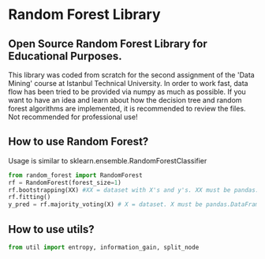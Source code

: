 # Random Forest Library
## Open Source Random Forest Library for Educational Purposes. <br>
This library was coded from scratch for the second assignment of the 'Data Mining' course at Istanbul Technical University. In order to work fast, data flow has been tried to be provided via numpy as much as possible. If you want to have an idea and learn about how the decision tree and random forest algorithms are implemented, it is recommended to review the files. Not recommended for professional use!


## How to use Random Forest?
Usage is similar to sklearn.ensemble.RandomForestClassifier
```python
from random_forest import RandomForest 
rf = RandomForest(forest_size=1)
rf.bootstrapping(XX) #XX = dataset with X's and y's. XX must be pandas.DataFrame
rf.fitting()
y_pred = rf.majority_voting(X) # X = dataset. X must be pandas.DataFrame
```
## How to use utils?
```python
from util import entropy, information_gain, split_node
```

